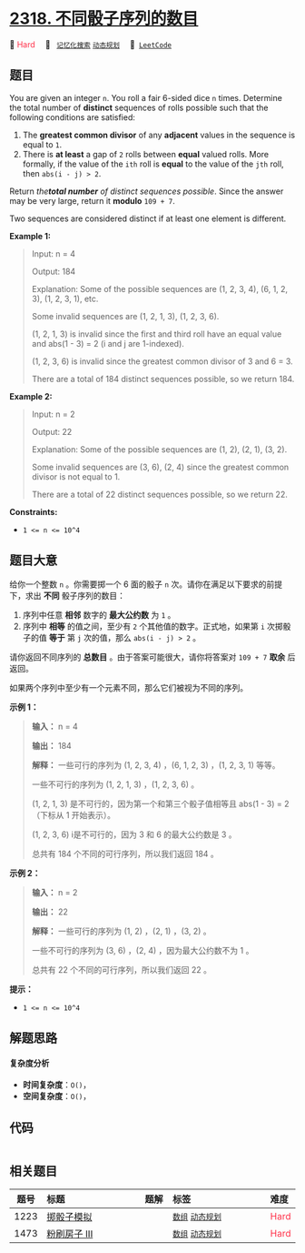 # [2318. 不同骰子序列的数目](https://leetcode.com/problems/number-of-distinct-roll-sequences)

🔴 <font color=#ff334b>Hard</font>&emsp; 🔖&ensp; [`记忆化搜索`](/outline/tag/memoization.md) [`动态规划`](/outline/tag/dynamic-programming.md)&emsp; 🔗&ensp;[`LeetCode`](https://leetcode.com/problems/number-of-distinct-roll-sequences)

## 题目

You are given an integer `n`. You roll a fair 6-sided dice `n` times.
Determine the total number of **distinct** sequences of rolls possible such
that the following conditions are satisfied:

  1. The **greatest common divisor** of any **adjacent** values in the sequence is equal to `1`.
  2. There is **at least** a gap of `2` rolls between **equal** valued rolls. More formally, if the value of the `ith` roll is **equal** to the value of the `jth` roll, then `abs(i - j) > 2`.

Return _the**total number** of distinct sequences possible_. Since the answer
may be very large, return it **modulo** `109 + 7`.

Two sequences are considered distinct if at least one element is different.



**Example 1:**

> Input: n = 4
> 
> Output: 184
> 
> Explanation: Some of the possible sequences are (1, 2, 3, 4), (6, 1, 2, 3), (1, 2, 3, 1), etc.
> 
> Some invalid sequences are (1, 2, 1, 3), (1, 2, 3, 6).
> 
> (1, 2, 1, 3) is invalid since the first and third roll have an equal value and abs(1 - 3) = 2 (i and j are 1-indexed).
> 
> (1, 2, 3, 6) is invalid since the greatest common divisor of 3 and 6 = 3.
> 
> There are a total of 184 distinct sequences possible, so we return 184.

**Example 2:**

> Input: n = 2
> 
> Output: 22
> 
> Explanation: Some of the possible sequences are (1, 2), (2, 1), (3, 2).
> 
> Some invalid sequences are (3, 6), (2, 4) since the greatest common divisor is not equal to 1.
> 
> There are a total of 22 distinct sequences possible, so we return 22.

**Constraints:**

  * `1 <= n <= 10^4`


## 题目大意

给你一个整数 `n` 。你需要掷一个 6 面的骰子 `n` 次。请你在满足以下要求的前提下，求出 **不同**  骰子序列的数目：

  1. 序列中任意 **相邻**  数字的 **最大公约数**  为 `1` 。
  2. 序列中 **相等**  的值之间，至少有 `2` 个其他值的数字。正式地，如果第 `i` 次掷骰子的值 **等于**  第 `j` 次的值，那么 `abs(i - j) > 2` 。

请你返回不同序列的 **总数目**  。由于答案可能很大，请你将答案对 `109 + 7` **取余**  后返回。

如果两个序列中至少有一个元素不同，那么它们被视为不同的序列。



**示例 1：**

> 
> 
> 
> 
> 
> **输入：** n = 4
> 
> **输出：** 184
> 
> **解释：** 一些可行的序列为 (1, 2, 3, 4) ，(6, 1, 2, 3) ，(1, 2, 3, 1) 等等。
> 
> 一些不可行的序列为 (1, 2, 1, 3) ，(1, 2, 3, 6) 。
> 
> (1, 2, 1, 3) 是不可行的，因为第一个和第三个骰子值相等且 abs(1 - 3) = 2 （下标从 1 开始表示）。
> 
> (1, 2, 3, 6) i是不可行的，因为 3 和 6 的最大公约数是 3 。
> 
> 总共有 184 个不同的可行序列，所以我们返回 184 。

**示例 2：**

> 
> 
> 
> 
> 
> **输入：** n = 2
> 
> **输出：** 22
> 
> **解释：** 一些可行的序列为 (1, 2) ，(2, 1) ，(3, 2) 。
> 
> 一些不可行的序列为 (3, 6) ，(2, 4) ，因为最大公约数不为 1 。
> 
> 总共有 22 个不同的可行序列，所以我们返回 22 。
> 
> 



**提示：**

  * `1 <= n <= 10^4`


## 解题思路

#### 复杂度分析

- **时间复杂度**：`O()`，
- **空间复杂度**：`O()`，

## 代码

```javascript

```

## 相关题目

<!-- prettier-ignore -->
| 题号 | 标题 | 题解 | 标签 | 难度 |
| :------: | :------ | :------: | :------ | :------ |
| 1223 | [掷骰子模拟](https://leetcode.com/problems/dice-roll-simulation) |  |  [`数组`](/outline/tag/array.md) [`动态规划`](/outline/tag/dynamic-programming.md) | <font color=#ff334b>Hard</font> |
| 1473 | [粉刷房子 III](https://leetcode.com/problems/paint-house-iii) |  |  [`数组`](/outline/tag/array.md) [`动态规划`](/outline/tag/dynamic-programming.md) | <font color=#ff334b>Hard</font> |

<style>
.blue {
    background-color: #096dd9;
    padding: 0.25rem 0.5rem;
    margin: 0;
    font-size: 0.85em;
    border-radius: 3px;
    color: white;
    font-weight: 500;
}
table th:first-of-type { width: 10%; }
table th:nth-of-type(2) { width: 35%; }
table th:nth-of-type(3) { width: 10%; }
table th:nth-of-type(4) { width: 35%; }
table th:nth-of-type(5) { width: 10%; }
</style>
